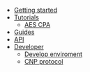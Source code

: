 - [Getting started](getting_started.md)
- [Tutorials](tutorials/README.md)
  - [AES CPA](tutorials/aes_cap.md)
- [Guides](guides.md)
- [API]()
- [Developer]()
  - [Develop enviroment](developer/environment_preparation.md)
  - [CNP protocol](developer/cnp_protocol_support.md)